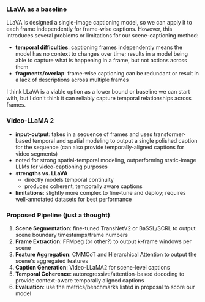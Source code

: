### LLaVA as a baseline
LLaVA is designed a single-image captioning model, so we can apply it to each frame independently for frame-wise captions. However, this introduces several problems or limitations for our scene-captioning method:

  - **temporal difficulties**: captioning frames independently means the model has no context to changes over time; results in a model being able to capture what is happening in a frame, but not actions across them
  - **fragments/overlap**: frame-wise captioning can be redundant or result in a lack of descriptions across multiple frames

I think LLaVA is a viable option as a lower bound or baseline we can start with, but I don't think it can reliably capture temporal relationships across frames.

### Video-LLaMA 2
- **input-output**: takes in a sequence of frames and uses transformer-based temporal and spatial modeling to output a single polished caption for the sequence (can also provide temporally-aligned captions for video segments)
- noted for strong spatial-temporal modeling, outperforming static-image LLMs for video-captioning purposes
- **strengths vs. LLaVA**
    - directly models temporal continuity
    - produces coherent, temporally aware captions
- **limitations**: slightly more complex to fine-tune and deploy; requires well-annotated datasets for best performance

### Proposed Pipeline (just a thought)
1. **Scene Segmentation**: fine-tuned TransNetV2 or BaSSL/SCRL to output scene boundary timestamps/frame numbers
2. **Frame Extraction**: FFMpeg (or other?) to output k-frame windows per scene
3. **Feature Aggregation**: CMMCoT and Hierarchical Attention to output the scene's aggregated features
4. **Caption Generation**: Video-LLaMA2 for scene-level captions
5. **Temporal Coherence**: autoregressive/attention-based decoding to provide context-aware temporally aligned captions
6. **Evaluation**: use the metrics/benchmarks listed in proposal to score our model
